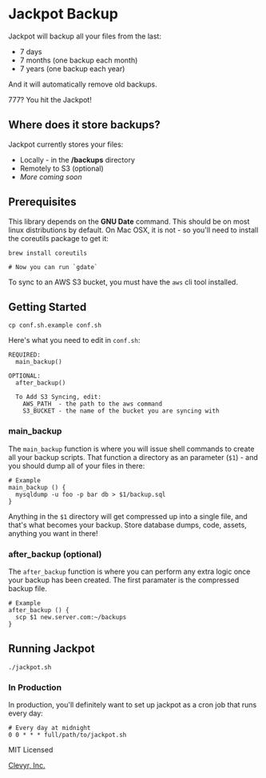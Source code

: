 # Jackpot Backup

Jackpot will backup all your files from the last:
  * 7 days
  * 7 months (one backup each month)
  * 7 years (one backup each year)

And it will automatically remove old backups.

777? You hit the Jackpot!

## Where does it store backups?

Jackpot currently stores your files:
  * Locally - in the **/backups** directory
  * Remotely to S3 (optional)
  * *More coming soon*


## Prerequisites

This library depends on the **GNU Date** command. This should be on most linux
distributions by default. On Mac OSX, it is not - so you'll need to install the
coreutils package to get it:

```
brew install coreutils

# Now you can run `gdate`
```

To sync to an AWS S3 bucket, you must have the `aws` cli tool installed.

## Getting Started

```
cp conf.sh.example conf.sh
```

Here's what you need to edit in `conf.sh`:

```
REQUIRED:
  main_backup()

OPTIONAL:
  after_backup()

  To Add S3 Syncing, edit:
    AWS_PATH  - the path to the aws command
    S3_BUCKET - the name of the bucket you are syncing with
```

### main_backup
The `main_backup` function is where you will issue shell commands to create
all your backup scripts. That function a directory as an
parameter (`$1`) - and you should dump all of your files in there:

```
# Example
main_backup () {
  mysqldump -u foo -p bar db > $1/backup.sql
}
```

Anything in the `$1` directory will get compressed up into a single file, and that's
what becomes your backup. Store database dumps, code, assets, anything you want
in there!

### after_backup (optional)
The `after_backup` function is where you can perform any extra logic once your
backup has been created. The first paramater is the compressed backup file.

```
# Example
after_backup () {
  scp $1 new.server.com:~/backups
}
```

## Running Jackpot
```
./jackpot.sh
```

### In Production

In production, you'll definitely want to set up jackpot as a cron job that runs every
day:

```
# Every day at midnight
0 0 * * * full/path/to/jackpot.sh
```

MIT Licensed

[Clevyr, Inc.](https://clevyr.com)
